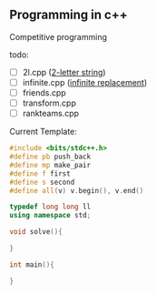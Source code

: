 ## Programming in c++
Competitive programming

todo:
- [ ] 2l.cpp ([2-letter string](https://codeforces.com/contest/1669/problem/E))
- [ ] infinite.cpp ([infinite replacement](https://codeforces.com/contest/1674/problem/C))
- [ ] friends.cpp
- [ ] transform.cpp
- [ ] rankteams.cpp

Current Template:
```c++
#include <bits/stdc++.h>
#define pb push_back
#define mp make_pair
#define f first
#define s second
#define all(v) v.begin(), v.end()

typedef long long ll
using namespace std;

void solve(){

}

int main(){

}
```
